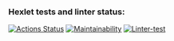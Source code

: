 ### Hexlet tests and linter status:
[![Actions Status](https://github.com/Sergey-Agroproj/python-project-lvl1/workflows/hexlet-check/badge.svg)](https://github.com/Sergey-Agroproj/python-project-lvl1/actions)
[![Maintainability](https://api.codeclimate.com/v1/badges/0279374e7cf50345be7a/maintainability)](https://codeclimate.com/github/Sergey-Agroproj/python-project-lvl1/maintainability)
[![Linter-test](https://github.com/Sergey-Agroproj/python-project-lvl1/.github/workflows/linter-test.yml/badge.svg)](https://github.com/Sergey-Agroproj/python-project-lvl1/actions)
